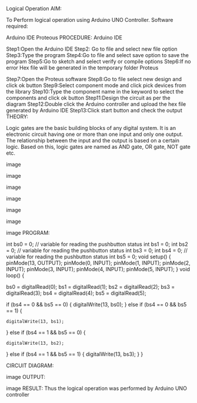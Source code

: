 Logical Operation
AIM:

To Perform logical operation using Arduino UNO Controller.
Software required:

Arduino IDE
Proteous
PROCEDURE:
Arduino IDE

Step1:Open the Arduino IDE
Step2: Go to file and select new file option
Step3:Type the program
Step4:Go to file and select save option to save the program
Step5:Go to sketch and select verify or compile options
Step6:If no error Hex file will be generated in the temporary folder
Proteus

Step7:Open the Proteus software
Step8:Go to file select new design and click ok button
Step9:Select component mode and click pick devices from the library
Step10:Type the component name in the keyword to select the components and click ok button
Step11:Design the circuit as per the diagram
Step12:Double click the Arduino controller and upload the hex file generated by Arduino IDE
Step13:Click start button and check the output
THEORY:

Logic gates are the basic building blocks of any digital system. It is an electronic circuit having one or more than one input and only one output. The relationship between the input and the output is based on a certain logic. Based on this, logic gates are named as AND gate, OR gate, NOT gate etc.

image

image

image

image

image

image

image
PROGRAM:

int bs0 = 0;         // variable for reading the pushbutton status
int bs1 = 0;
int bs2 = 0;         // variable for reading the pushbutton status
int bs3 = 0;
int bs4 = 0;         // variable for reading the pushbutton status
int bs5 = 0;
void setup() {
  pinMode(13, OUTPUT);
  pinMode(0, INPUT);
  pinMode(1, INPUT);
  pinMode(2, INPUT);
  pinMode(3, INPUT);
  pinMode(4, INPUT);
  pinMode(5, INPUT);
}
void loop() {

  bs0 = digitalRead(0);
  bs1 = digitalRead(1);
  bs2 = digitalRead(2);
  bs3 = digitalRead(3);
  bs4 = digitalRead(4);
  bs5 = digitalRead(5);

  if (bs4 == 0 && bs5 == 0) 
  {
      digitalWrite(13, bs0);
  } 
  else if (bs4 == 0 && bs5 == 1) 
  {
    
    digitalWrite(13, bs1);
  }
   else if (bs4 == 1 && bs5 == 0) 
  {
    
    digitalWrite(13, bs2);
  }
   else   if (bs4 == 1 && bs5 == 1) 
  {
      digitalWrite(13, bs3);
  } 
}

CIRCUIT DIAGRAM:

image
OUTPUT:

image
RESULT:
Thus the logical operation was performed by Arduino UNO controller
